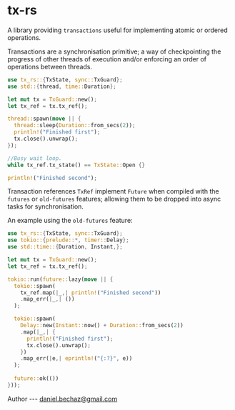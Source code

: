 # tx-rs

A library providing `transactions` useful for implementing atomic or ordered
operations.

Transactions are a synchronisation primitive; a way of checkpointing the progress of
other threads of execution and/or enforcing an order of operations between threads.

```rust
use tx_rs::{TxState, sync::TxGuard};
use std::{thread, time::Duration};

let mut tx = TxGuard::new();
let tx_ref = tx.tx_ref();

thread::spawn(move || {
  thread::sleep(Duration::from_secs(2));
  println!("Finished first");
  tx.close().unwrap();
});

//Busy wait loop.
while tx_ref.tx_state() == TxState::Open {}

println!("Finished second");
```

Transaction references `TxRef` implement `Future` when compiled with the `futures`
or `old-futures` features; allowing them to be dropped into async tasks for
synchronisation.

An example using the `old-futures` feature:

```rust
use tx_rs::{TxState, sync::TxGuard};
use tokio::{prelude::*, timer::Delay};
use std::time::{Duration, Instant,};

let mut tx = TxGuard::new();
let tx_ref = tx.tx_ref();

tokio::run(future::lazy(move || {
  tokio::spawn(
    tx_ref.map(|_,| println!("Finished second"))
    .map_err(|_,| ())
  );

  tokio::spawn(
    Delay::new(Instant::now() + Duration::from_secs(2))
    .map(|_,| {
      println!("Finished first");
      tx.close().unwrap();
    })
    .map_err(|e,| eprintln!("{:?}", e))
  );
  
  future::ok(())
}));
```

Author --- daniel.bechaz@gmail.com  

